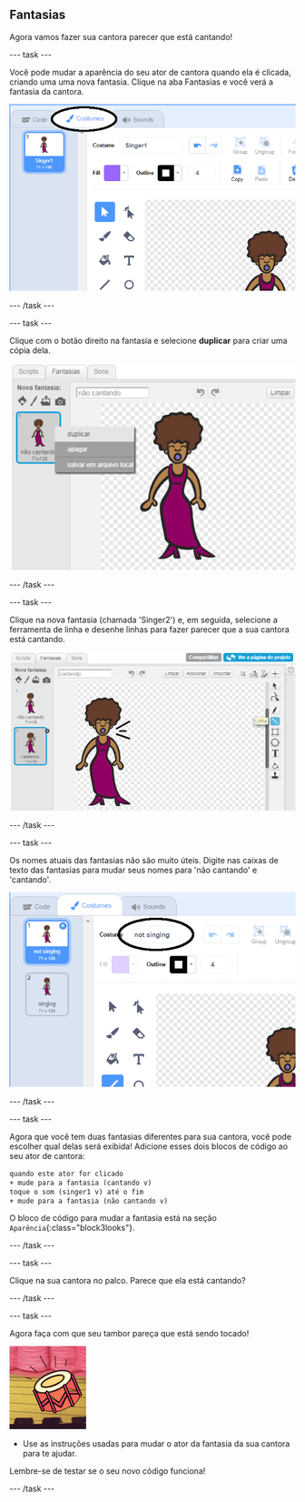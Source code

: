 ## Fantasias

Agora vamos fazer sua cantora parecer que está cantando!

\--- task \---

Você pode mudar a aparência do seu ator de cantora quando ela é clicada, criando uma uma nova fantasia. Clique na aba Fantasias e você verá a fantasia da cantora.

![captura de tela](images/band-singer-costume-annotated.png)

\--- /task \---

\--- task \---

Clique com o botão direito na fantasia e selecione **duplicar** para criar uma cópia dela.

![captura de tela](images/band-singer-duplicate.png)

\--- /task \---

\--- task \---

Clique na nova fantasia (chamada 'Singer2') e, em seguida, selecione a ferramenta de linha e desenhe linhas para fazer parecer que a sua cantora está cantando.

![captura de tela](images/band-singer-click.png)

\--- /task \---

\--- task \---

Os nomes atuais das fantasias não são muito úteis. Digite nas caixas de texto das fantasias para mudar seus nomes para 'não cantando' e 'cantando'.

![captura de tela](images/band-singer-name-annotated.png)

\--- /task \---

\--- task \---

Agora que você tem duas fantasias diferentes para sua cantora, você pode escolher qual delas será exibida! Adicione esses dois blocos de código ao seu ator de cantora:

```blocks3
quando este ator for clicado
+ mude para a fantasia (cantando v)
toque o som (singer1 v) até o fim
+ mude para a fantasia (não cantando v)
```

O bloco de código para mudar a fantasia está na seção `Aparência`{:class="block3looks"}.

\--- /task \---

\--- task \---

Clique na sua cantora no palco. Parece que ela está cantando?

\--- /task \---

\--- task \---

Agora faça com que seu tambor pareça que está sendo tocado!

![captura de tela](images/band-drum-final.png)

- Use as instruções usadas para mudar o ator da fantasia da sua cantora para te ajudar.

Lembre-se de testar se o seu novo código funciona!

\--- /task \---